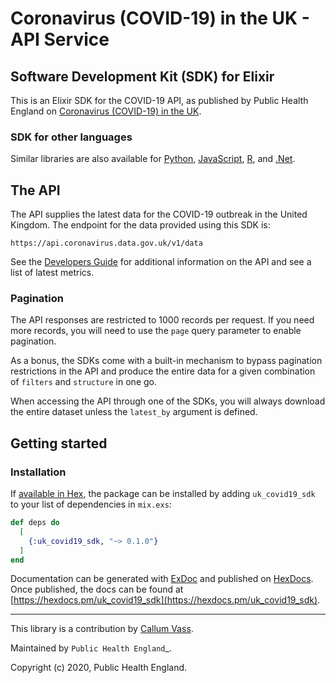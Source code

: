 # Coronavirus (COVID-19) in the UK - API Service

## Software Development Kit (SDK) for Elixir

This is an Elixir SDK for the COVID-19 API, as published by Public Health England on [Coronavirus (COVID-19) in the UK](https://coronavirus.data.gov.uk/).


### SDK for other languages

Similar libraries are also available for [Python](https://github.com/publichealthengland/coronavirus-dashboard-api-python-sdk), [JavaScript](https://github.com/publichealthengland/coronavirus-dashboard-api-javascript-sdk), [R](https://github.com/publichealthengland/coronavirus-dashboard-api-R-sdk), and [.Net](https://github.com/publichealthengland/coronavirus-dashboard-api-net-sdk).


## The API

The API supplies the latest data for the COVID-19 outbreak in the United Kingdom. The
endpoint for the data provided using this SDK is:

```
https://api.coronavirus.data.gov.uk/v1/data
```

See the [Developers Guide](https://coronavirus.data.gov.uk/developers-guide) for additional information on the API and see a list of
latest metrics.


### Pagination

The API responses are restricted to 1000 records per request. If you need more records,
you will need to use the ``page`` query parameter to enable pagination.

As a bonus, the SDKs come with a built-in mechanism to bypass pagination restrictions in
the API and produce the entire data for a given combination of ``filters`` and
``structure`` in one go.

When accessing the API through one of the SDKs, you will always download the entire
dataset unless the ``latest_by`` argument is defined.



## Getting started

### Installation

If [available in Hex](https://hex.pm/docs/publish), the package can be installed
by adding `uk_covid19_sdk` to your list of dependencies in `mix.exs`:

```elixir
def deps do
  [
    {:uk_covid19_sdk, "~> 0.1.0"}
  ]
end
```

Documentation can be generated with [ExDoc](https://github.com/elixir-lang/ex_doc)
and published on [HexDocs](https://hexdocs.pm). Once published, the docs can
be found at [https://hexdocs.pm/uk_covid19_sdk](https://hexdocs.pm/uk_covid19_sdk).


-----------

This library is a contribution by [Callum Vass](https://github.com/CallumVass). 

Maintained by `Public Health England`_.

Copyright (c) 2020, Public Health England.

